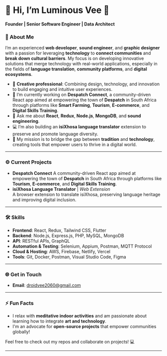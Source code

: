 # 👋 Hi, I’m **Luminous Vee** 👋  
**Founder | Senior Software Engineer | Data Architect**

### 🚀 About Me  
I’m an experienced **web developer**, **sound engineer**, and **graphic designer** with a passion for leveraging **technology** to **connect communities** and **break down cultural barriers**. My focus is on developing innovative solutions that merge technology with real-world applications, especially in the fields of **language translation**, **community platforms**, and **digital ecosystems**.

- 🎨 **Creative professional**: Combining design, technology, and innovation to build engaging and intuitive user experiences.
- 🌱 I’m currently working on **Despatch Connect**, a community-driven React app aimed at empowering the town of **Despatch** in South Africa through platforms like **Smart Farming**, **Tourism**, **E-commerce**, and **Digital Skills Training**.
- 💬 Ask me about **React**, **Redux**, **Node.js**, **MongoDB**, and **sound engineering**.
- 💻 I’m also building an **isiXhosa language translator** extension to preserve and promote language diversity.
- 🎯 My mission is to bridge the gap between **tradition** and **technology**, creating tools that empower users to thrive in a digital world.

---

### ⚙️ Current Projects

 -  **Despatch Connect**
  A community-driven React app aimed at empowering the town of **Despatch** in South Africa through platforms like  **Tourism**, **E-commerce**, and **Digital Skills Training**.
- **isiXhosa Language Translator** | *Web Extension*  
  A browser extension to translate isiXhosa, preserving language heritage and improving digital inclusion.

---

### 🛠️ Skills
- **Frontend**: React, Redux, Tailwind CSS, Flutter
- **Backend**: Node.js, Express.js, PHP, MySQL, MongoDB
- **API**: RESTful APIs, GraphQL
- **Automation & Testing**: Selenium, Appium, Postman, MQTT Protocol
- **Cloud & Hosting**: AWS, Firebase, Netlify, Vercel
- **Tools**: Git, Docker, Postman, Visual Studio Code, Figma

---

### 🌐 Get in Touch
- **Email**: droidvee2060@gmail.com


---

### ⚡ Fun Facts
- I relax with **meditative indoor activities** and am passionate about learning how to integrate **art and technology**.
- I'm an advocate for **open-source projects** that empower communities globally!

Feel free to check out my repos and collaborate on projects! 💻

---

